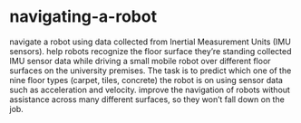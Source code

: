 # navigating-a-robot
navigate a robot using data collected from Inertial Measurement Units (IMU sensors).
help robots recognize the floor surface they’re standing 
collected IMU sensor data while driving a small mobile robot over different floor surfaces on the university premises. 
The task is to predict which one of the nine floor types (carpet, tiles, concrete) the robot is on using sensor data 
such as acceleration and velocity. 
 improve the navigation of robots without assistance across many different surfaces, so they won’t fall down on the job.
